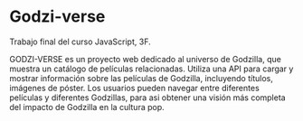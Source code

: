 # Godzi-verse
Trabajo final del curso JavaScript, 3F.

GODZI-VERSE es un proyecto web dedicado al universo de Godzilla, que muestra un catálogo de películas relacionadas. Utiliza una API para cargar y mostrar información sobre las películas de Godzilla, incluyendo títulos, imágenes de póster. Los usuarios pueden navegar entre diferentes películas y diferentes Godzillas, para asi obtener una visión más completa del impacto de Godzilla en la cultura pop.
